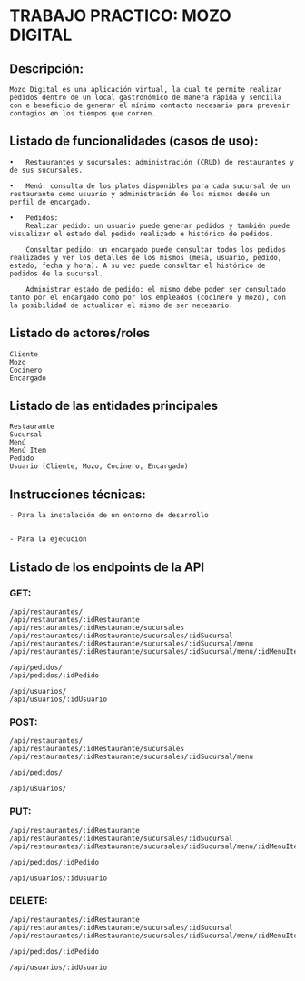# TRABAJO PRACTICO: MOZO DIGITAL

## Descripción: 
    Mozo Digital es una aplicación virtual, la cual te permite realizar pedidos dentro de un local gastronómico de manera rápida y sencilla con e beneficio de generar el mínimo contacto necesario para prevenir contagios en los tiempos que corren.


## Listado de funcionalidades (casos de uso):
    •	Restaurantes y sucursales: administración (CRUD) de restaurantes y de sus sucursales.

    •	Menú: consulta de los platos disponibles para cada sucursal de un restaurante como usuario y administración de los mismos desde un perfil de encargado.

    •	Pedidos:
        Realizar pedido: un usuario puede generar pedidos y también puede visualizar el estado del pedido realizado e histórico de pedidos.

        Consultar pedido: un encargado puede consultar todos los pedidos realizados y ver los detalles de los mismos (mesa, usuario, pedido, estado, fecha y hora). A su vez puede consultar el histórico de pedidos de la sucursal.

        Administrar estado de pedido: el mismo debe poder ser consultado tanto por el encargado como por los empleados (cocinero y mozo), con la posibilidad de actualizar el mismo de ser necesario.


## Listado de actores/roles
    Cliente
    Mozo
    Cocinero
    Encargado


## Listado de las entidades principales
    Restaurante
    Sucursal
    Menú
    Menú Item
    Pedido
    Usuario (Cliente, Mozo, Cocinero, Encargado)


## Instrucciones técnicas:
    - Para la instalación de un entorno de desarrollo


    - Para la ejecución


## Listado de los endpoints de la API
   ### GET:
    /api/restaurantes/
    /api/restaurantes/:idRestaurante
    /api/restaurantes/:idRestaurante/sucursales
    /api/restaurantes/:idRestaurante/sucursales/:idSucursal
    /api/restaurantes/:idRestaurante/sucursales/:idSucursal/menu
    /api/restaurantes/:idRestaurante/sucursales/:idSucursal/menu/:idMenuItem

    /api/pedidos/
    /api/pedidos/:idPedido

    /api/usuarios/
    /api/usuarios/:idUsuario


### POST:
    /api/restaurantes/    
    /api/restaurantes/:idRestaurante/sucursales
    /api/restaurantes/:idRestaurante/sucursales/:idSucursal/menu

    /api/pedidos/

    /api/usuarios/


### PUT:
    /api/restaurantes/:idRestaurante
    /api/restaurantes/:idRestaurante/sucursales/:idSucursal
    /api/restaurantes/:idRestaurante/sucursales/:idSucursal/menu/:idMenuItem

    /api/pedidos/:idPedido

    /api/usuarios/:idUsuario


### DELETE:
    /api/restaurantes/:idRestaurante
    /api/restaurantes/:idRestaurante/sucursales/:idSucursal
    /api/restaurantes/:idRestaurante/sucursales/:idSucursal/menu/:idMenuItem

    /api/pedidos/:idPedido

    /api/usuarios/:idUsuario